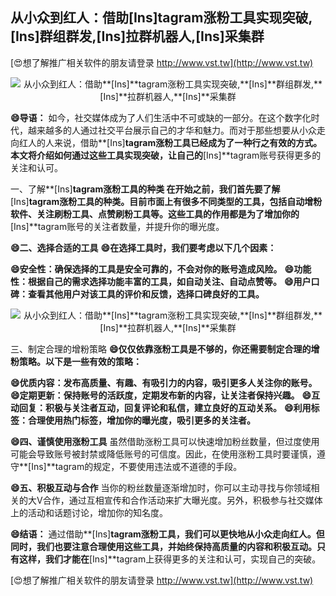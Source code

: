 ## **从小众到红人：借助**[Ins]**tagram涨粉工具实现突破,**[Ins]**群组群发,**[Ins]**拉群机器人,**[Ins]**采集群**

[😍想了解推广相关软件的朋友请登录 http://www.vst.tw](http://www.vst.tw)

 <center><img src="https://vst.tw/MP4/tuiguang/png/7.png" alt="从小众到红人：借助**[Ins]**tagram涨粉工具实现突破,**[Ins]**群组群发,**[Ins]**拉群机器人,**[Ins]**采集群"></center>

**😄导语：**
如今，社交媒体成为了人们生活中不可或缺的一部分。在这个数字化时代，越来越多的人通过社交平台展示自己的才华和魅力。而对于那些想要从小众走向红人的人来说，借助**[Ins]**tagram涨粉工具已经成为了一种行之有效的方式。本文将介绍如何通过这些工具实现突破，让自己的**[Ins]**tagram账号获得更多的关注和认可。

一、了解**[Ins]**tagram涨粉工具的种类
在开始之前，我们首先要了解**[Ins]**tagram涨粉工具的种类。目前市面上有很多不同类型的工具，包括自动增粉软件、关注刷粉工具、点赞刷粉工具等。这些工具的作用都是为了增加你的**[Ins]**tagram账号的关注者数量，并提升你的曝光度。

**😄二、选择合适的工具**
**😄在选择工具时，我们要考虑以下几个因素：**

**😄安全性：确保选择的工具是安全可靠的，不会对你的账号造成风险。**
**😄功能性：根据自己的需求选择功能丰富的工具，如自动关注、自动点赞等。**
**😄用户口碑：查看其他用户对该工具的评价和反馈，选择口碑良好的工具。**

 <center><img src="https://vst.tw/MP4/tuiguang/png/3.png" alt="从小众到红人：借助**[Ins]**tagram涨粉工具实现突破,**[Ins]**群组群发,**[Ins]**拉群机器人,**[Ins]**采集群"></center>

三、制定合理的增粉策略
**😄仅仅依靠涨粉工具是不够的，你还需要制定合理的增粉策略。以下是一些有效的策略：**

**😄优质内容：发布高质量、有趣、有吸引力的内容，吸引更多人关注你的账号。**
**😄定期更新：保持账号的活跃度，定期发布新的内容，让关注者保持兴趣。**
**😄互动回复：积极与关注者互动，回复评论和私信，建立良好的互动关系。**
**😄利用标签：合理使用热门标签，增加你的曝光度，吸引更多的关注者。**

**😄四、谨慎使用涨粉工具**
虽然借助涨粉工具可以快速增加粉丝数量，但过度使用可能会导致账号被封禁或降低账号的可信度。因此，在使用涨粉工具时要谨慎，遵守**[Ins]**tagram的规定，不要使用违法或不道德的手段。

**😄五、积极互动与合作**
当你的粉丝数量逐渐增加时，你可以主动寻找与你领域相关的大V合作，通过互相宣传和合作活动来扩大曝光度。另外，积极参与社交媒体上的活动和话题讨论，增加你的知名度。

**😄结语：**
通过借助**[Ins]**tagram涨粉工具，我们可以更快地从小众走向红人。但同时，我们也要注意合理使用这些工具，并始终保持高质量的内容和积极互动。只有这样，我们才能在**[Ins]**tagram上获得更多的关注和认可，实现自己的突破。

[😍想了解推广相关软件的朋友请登录 http://www.vst.tw](http://www.vst.tw)



